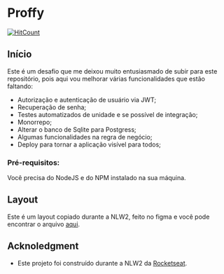 # Proffy

[![HitCount](https://hits.dwyl.com/FabioKeiitiOishi/Proffy.svg)](https://hits.dwyl.com/FabioKeiitiOishi/Proffy)

## Início
Este é um desafio que me deixou muito entusiasmado de subir para este repositório, pois aqui vou melhorar várias funcionalidades que estão faltando:

* Autorização e autenticação de usuário via JWT;
* Recuperação de senha;
* Testes automatizados de unidade e se possível de integração;
* Monorrepo;
* Alterar o banco de Sqlite para Postgress;
* Algumas funcionalidades na regra de negócio;
* Deploy para tornar a aplicação visível para todos;

### Pré-requisitos:
Você precisa do NodeJS e do NPM instalado na sua máquina.

## Layout
Este é um layout copiado durante a NLW2, feito no figma e você pode encontrar o arquivo [aqui](https://www.figma.com/file/RzkHKdtI036g0rr3JclcMf/Proffy-Web-2.0-(Copy)?node-id=140086%3A2442).

## Acknoledgment
* Este projeto foi construído durante a NLW2 da [Rocketseat](https://rocketseat.com.br/).